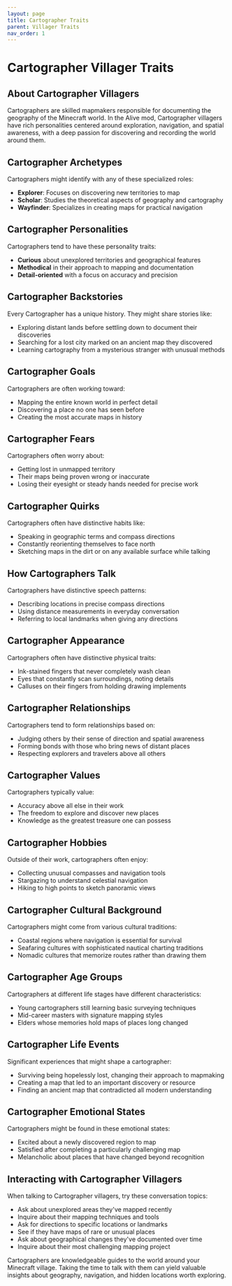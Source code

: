 ```yaml
---
layout: page
title: Cartographer Traits
parent: Villager Traits
nav_order: 1
---
```


# Cartographer Villager Traits

## About Cartographer Villagers

Cartographers are skilled mapmakers responsible for documenting the geography of the Minecraft world. In the Alive mod, Cartographer villagers have rich personalities centered around exploration, navigation, and spatial awareness, with a deep passion for discovering and recording the world around them.

## Cartographer Archetypes

Cartographers might identify with any of these specialized roles:

- **Explorer**: Focuses on discovering new territories to map
- **Scholar**: Studies the theoretical aspects of geography and cartography
- **Wayfinder**: Specializes in creating maps for practical navigation

## Cartographer Personalities

Cartographers tend to have these personality traits:

- **Curious** about unexplored territories and geographical features
- **Methodical** in their approach to mapping and documentation
- **Detail-oriented** with a focus on accuracy and precision

## Cartographer Backstories

Every Cartographer has a unique history. They might share stories like:

- Exploring distant lands before settling down to document their discoveries
- Searching for a lost city marked on an ancient map they discovered
- Learning cartography from a mysterious stranger with unusual methods

## Cartographer Goals

Cartographers are often working toward:

- Mapping the entire known world in perfect detail
- Discovering a place no one has seen before
- Creating the most accurate maps in history

## Cartographer Fears

Cartographers often worry about:

- Getting lost in unmapped territory
- Their maps being proven wrong or inaccurate
- Losing their eyesight or steady hands needed for precise work

## Cartographer Quirks

Cartographers often have distinctive habits like:

- Speaking in geographic terms and compass directions
- Constantly reorienting themselves to face north
- Sketching maps in the dirt or on any available surface while talking

## How Cartographers Talk

Cartographers have distinctive speech patterns:

- Describing locations in precise compass directions
- Using distance measurements in everyday conversation
- Referring to local landmarks when giving any directions

## Cartographer Appearance

Cartographers often have distinctive physical traits:

- Ink-stained fingers that never completely wash clean
- Eyes that constantly scan surroundings, noting details
- Calluses on their fingers from holding drawing implements

## Cartographer Relationships

Cartographers tend to form relationships based on:

- Judging others by their sense of direction and spatial awareness
- Forming bonds with those who bring news of distant places
- Respecting explorers and travelers above all others

## Cartographer Values

Cartographers typically value:

- Accuracy above all else in their work
- The freedom to explore and discover new places
- Knowledge as the greatest treasure one can possess

## Cartographer Hobbies

Outside of their work, cartographers often enjoy:

- Collecting unusual compasses and navigation tools
- Stargazing to understand celestial navigation
- Hiking to high points to sketch panoramic views

## Cartographer Cultural Background

Cartographers might come from various cultural traditions:

- Coastal regions where navigation is essential for survival
- Seafaring cultures with sophisticated nautical charting traditions
- Nomadic cultures that memorize routes rather than drawing them

## Cartographer Age Groups

Cartographers at different life stages have different characteristics:

- Young cartographers still learning basic surveying techniques
- Mid-career masters with signature mapping styles
- Elders whose memories hold maps of places long changed

## Cartographer Life Events

Significant experiences that might shape a cartographer:

- Surviving being hopelessly lost, changing their approach to mapmaking
- Creating a map that led to an important discovery or resource
- Finding an ancient map that contradicted all modern understanding

## Cartographer Emotional States

Cartographers might be found in these emotional states:

- Excited about a newly discovered region to map
- Satisfied after completing a particularly challenging map
- Melancholic about places that have changed beyond recognition

## Interacting with Cartographer Villagers

When talking to Cartographer villagers, try these conversation topics:

- Ask about unexplored areas they've mapped recently
- Inquire about their mapping techniques and tools
- Ask for directions to specific locations or landmarks
- See if they have maps of rare or unusual places
- Ask about geographical changes they've documented over time
- Inquire about their most challenging mapping project

Cartographers are knowledgeable guides to the world around your Minecraft village. Taking the time to talk with them can yield valuable insights about geography, navigation, and hidden locations worth exploring.
